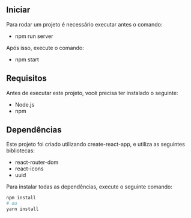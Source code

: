 ## Iniciar 

Para rodar um projeto é necessário executar antes o comando:

- npm run server

Após isso, execute o comando:

- npm start

## Requisitos

Antes de executar este projeto, você precisa ter instalado o seguinte:

- Node.js 
- npm 

## Dependências

Este projeto foi criado utilizando create-react-app, e utiliza as seguintes bibliotecas:

- react-router-dom
- react-icons
- uuid

Para instalar todas as dependências, execute o seguinte comando:

```bash
npm install
# ou
yarn install